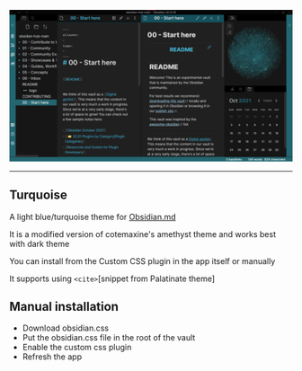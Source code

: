 ![Example](example.png)

---

## Turquoise
A light blue/turquoise theme for [Obsidian.md](https://obsidian.md/)

It is a modified version of cotemaxine's amethyst theme and works best with dark theme

You can install from the Custom CSS plugin in the app itself or manually

It supports using `<cite>`[snippet from Palatinate theme]
  
## Manual installation
- Download obsidian.css
- Put the obsidian.css file in the root of the vault
- Enable the custom css plugin
- Refresh the app
